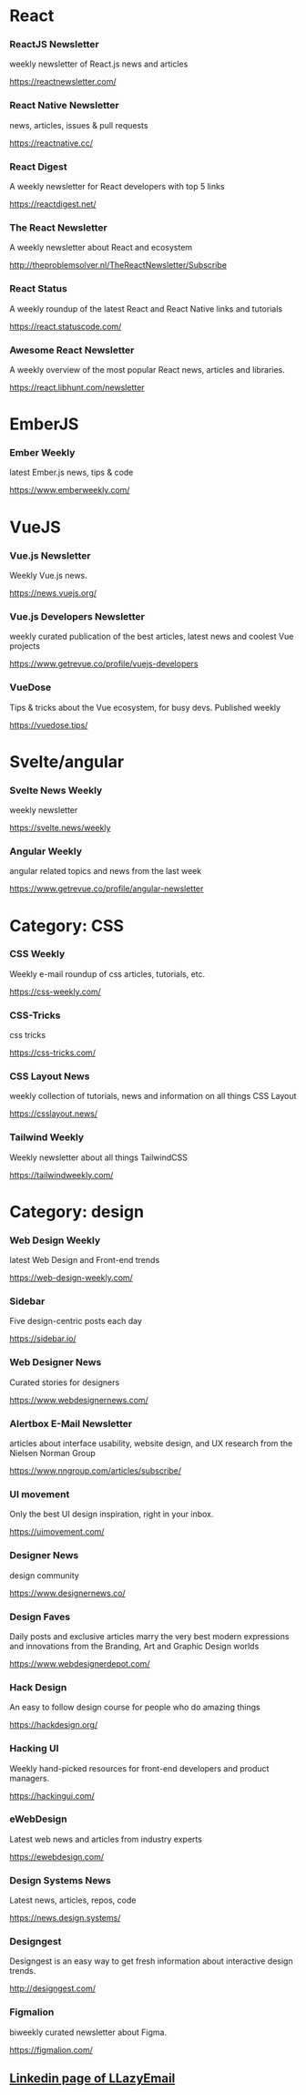 # React

### ReactJS Newsletter
weekly newsletter of React.js news and articles

https://reactnewsletter.com/

### React Native Newsletter
news, articles, issues & pull requests

https://reactnative.cc/

### React Digest
A weekly newsletter for React developers with top 5 links

https://reactdigest.net/

### The React Newsletter
A weekly newsletter about React and ecosystem

http://theproblemsolver.nl/TheReactNewsletter/Subscribe

### React Status
A weekly roundup of the latest React and React Native links and tutorials

https://react.statuscode.com/

### Awesome React Newsletter
A weekly overview of the most popular React news, articles and libraries.

https://react.libhunt.com/newsletter

# EmberJS

### Ember Weekly
latest Ember.js news, tips & code

https://www.emberweekly.com/

# VueJS

### Vue.js Newsletter
Weekly Vue.js news.

https://news.vuejs.org/

### Vue.js Developers Newsletter
weekly curated publication of the best articles, latest news and coolest Vue projects

https://www.getrevue.co/profile/vuejs-developers

### VueDose
Tips & tricks about the Vue ecosystem, for busy devs. Published weekly

https://vuedose.tips/

# Svelte/angular 

### Svelte News Weekly
weekly newsletter 

https://svelte.news/weekly

### Angular Weekly
angular related topics and news from the last week

https://www.getrevue.co/profile/angular-newsletter

# Category: CSS

### CSS Weekly
Weekly e-mail roundup of css articles, tutorials, etc.

https://css-weekly.com/

### CSS-Tricks
css tricks 

https://css-tricks.com/

### CSS Layout News
weekly collection of tutorials, news and information on all things CSS Layout

https://csslayout.news/

### Tailwind Weekly
Weekly newsletter about all things TailwindCSS

https://tailwindweekly.com/

# Category: design

### Web Design Weekly
latest Web Design and Front-end trends

https://web-design-weekly.com/

### Sidebar
Five design-centric posts each day

https://sidebar.io/

### Web Designer News
Curated stories for designers

https://www.webdesignernews.com/

### Alertbox E-Mail Newsletter
articles about interface usability, website design, and UX research from the Nielsen Norman Group

https://www.nngroup.com/articles/subscribe/

### UI movement 
Only the best UI design inspiration, right in your inbox.

https://uimovement.com/

### Designer News
design community

https://www.designernews.co/

### Design Faves
Daily posts and exclusive articles marry the very best modern expressions and innovations from the Branding, Art and Graphic Design worlds

https://www.webdesignerdepot.com/

### Hack Design
An easy to follow design course for people who do amazing things

https://hackdesign.org/

### Hacking UI
Weekly hand-picked resources for front-end developers and product managers.

https://hackingui.com/

### eWebDesign
Latest web news and articles from industry experts

https://ewebdesign.com/

### Design Systems News
Latest news, articles, repos, code

https://news.design.systems/

### Designgest
Designgest is an easy way to get fresh information about interactive design trends.

http://designgest.com/

### Figmalion
biweekly curated newsletter about Figma.

https://figmalion.com/


## [Linkedin page of LLazyEmail](https://www.linkedin.com/company/llazyemail/)
